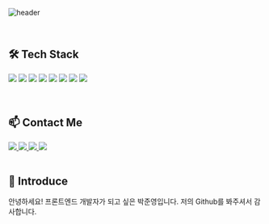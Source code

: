 ![header](https://capsule-render.vercel.app/api?type=Cylinder&color=auto&height=100&section=header&text=Welcome%20&fontSize=70&desc=Juny%20Github%20Profile&descSize=20&descAlignY=90&animation=twinkling)

<br>

## 🛠️ Tech Stack
<div>
  <img src="https://img.shields.io/badge/React-61DAFB?style=for-the-badge&logo=react&logoColor=black">
  <img src="https://img.shields.io/badge/TypeScript-3178C6?style=for-the-badge&logo=typescript&logoColor=black">
  <img src="https://img.shields.io/badge/JavaScript-F7DF1E?style=for-the-badge&logo=javascript&logoColor=black">
  <img src="https://img.shields.io/badge/HTML-E34F26?style=for-the-badge&logo=html5&logoColor=white">
  <img src="https://img.shields.io/badge/CSS-1572B6?style=for-the-badge&logo=css3&logoColor=white">
  <img src="https://img.shields.io/badge/Mui-007FFF?style=for-the-badge&logo=mui&logoColor=white">
  <img src="https://img.shields.io/badge/BootStrap-7952B3?style=for-the-badge&logo=bootstrap&logoColor=white">
  <img src="https://img.shields.io/badge/Github-181717?style=for-the-badge&logo=github&logoColor=white">
</div>

<br>
<br>

## 📫 Contact Me

<a href="https://juny0429.github.io/pjy-portfolio/" target="_blank">
  <img src="https://img.shields.io/badge/Web%20Portfolio-EA4AAA?style=flat-square&logo=githubsponsors&logoColor=white"/>
</a>

<a href="https://velog.io/@juny_0429" target="_blank">
  <img src="https://img.shields.io/badge/Velog-20C997?style=flat-square&logo=Velog&logoColor=white"/>
</a>

<a href="https://elastic-network-b5d.notion.site/3ec094dd396841e58d779dea79fed9de?pvs=4" target="_blank">
  <img src="https://img.shields.io/badge/박준영%20이력서-73398D?style=flat-square&logo=notion&logoColor=white"/>
</a>

<a href="https://www.notion.so/Juny-DevNote-cfb53ea770cc4828a2aad5e97b5fd968?pvs=4" target="_blank">
  <img src="https://img.shields.io/badge/Notion%20DevNote-000000?style=flat-square&logo=notion&logoColor=white"/>
</a>

<br>
<br>

## 🥑 Introduce

안녕하세요! 프론트엔드 개발자가 되고 싶은 박준영입니다.
저의 Github를 봐주셔서 감사합니다.



<!--
**juny0429/juny0429** is a ✨ _special_ ✨ repository because its `README.md` (this file) appears on your GitHub profile.

Here are some ideas to get you started:

- 🔭 I’m currently working on ...
- 🌱 I’m currently learning ...
- 👯 I’m looking to collaborate on ...
- 🤔 I’m looking for help with ...
- 💬 Ask me about ...
- 📫 How to reach me: ...
- 😄 Pronouns: ...
- ⚡ Fun fact: ...
-->
